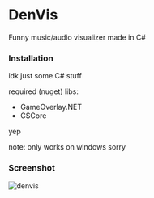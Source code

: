 # DenVis

Funny music/audio visualizer made in C#

### Installation

idk just some C# stuff

required (nuget) libs:
- GameOverlay.NET
- CSCore

yep

note: only works on windows sorry

### Screenshot

![denvis](https://user-images.githubusercontent.com/43997085/149615757-8a0efe5e-5c4e-4297-b6d3-ff3278bc4f3c.png)
